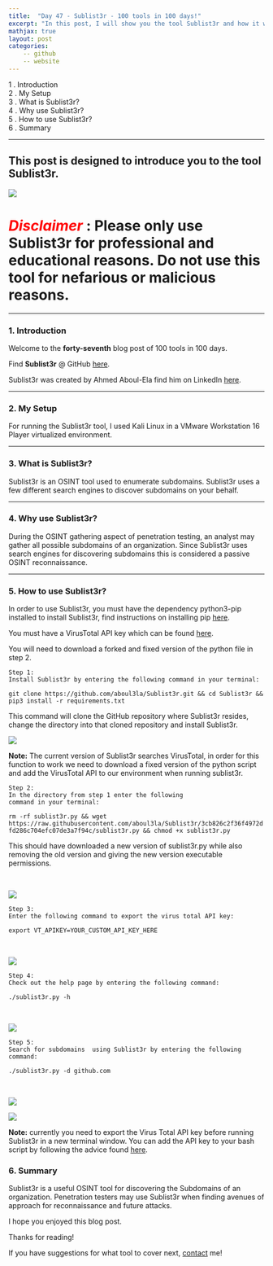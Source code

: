 ```yaml
---
title:  "Day 47 - Sublist3r - 100 tools in 100 days!"
excerpt: "In this post, I will show you the tool Sublist3r and how it works."
mathjax: true
layout: post
categories:
    -- github
    -- website
---
```


1 . Introduction
<br>
2 . My Setup
<br>
3 . What is Sublist3r?
<br>
4 . Why use Sublist3r?
<br>
5 . How to use Sublist3r?
<br>
6 . Summary

---

## This post is designed to introduce you to the tool Sublist3r.

![](https://camo.githubusercontent.com/ad4d6fc3d97b9d05593267ac6e6210075180a5262c9541e4ca7c0b38051a2920/687474703a2f2f7777772e7365636765656b2e6e65742f696d616765732f5375626c69737433722e706e67)

# <span style="color:red">***Disclaimer***</span> : **Please only use Sublist3r for professional and educational reasons. Do not use this tool for nefarious or malicious reasons.**

---

### 1. **Introduction**

Welcome to the **forty-seventh** blog post of 100 tools in 100 days.<br> 

Find **Sublist3r** @ GitHub [here](https://github.com/aboul3la/Sublist3r).

Sublist3r was created by Ahmed Aboul-Ela find him on LinkedIn [here](https://www.linkedin.com/in/ahmedaboulela/).


---

### 2. **My Setup**

For running the Sublist3r tool, I used Kali Linux in a VMware Workstation 16 Player virtualized environment.

---

### 3. **What is Sublist3r?**

Sublist3r is an OSINT tool used to enumerate subdomains. Sublist3r uses a few different search engines to discover subdomains on your behalf. 

---

### 4. **Why use Sublist3r?**

During the OSINT gathering aspect of penetration testing, an analyst may gather all possible subdomains of an organization. Since Sublist3r uses search engines for discovering subdomains this is considered a passive OSINT reconnaissance. 

---

### 5. **How to use Sublist3r?**

In order to use Sublist3r, you must have the dependency python3-pip installed to install Sublist3r, find instructions on installing pip [here](https://linuxconfig.org/how-to-install-pip-on-kali-linux).

You must have a VirusTotal API key which can be found [here](https://www.virustotal.com/gui/my-apikey).

You will need to download a forked and fixed version of the python file in step 2.

    Step 1:
    Install Sublist3r by entering the following command in your terminal:

`git clone https://github.com/aboul3la/Sublist3r.git && cd Sublist3r && pip3 install -r requirements.txt`

This command will clone the GitHub repository where Sublist3r resides, change the directory into that cloned repository and install Sublist3r.

![](https://raw.githubusercontent.com/matthewomccorkle/matthewomccorkle.github.io/master/_posts/assets/100%20tools/sublist3r/sublist3r1.PNG)


**Note:** The current version of Sublist3r searches VirusTotal, in order for this function to work we need to download a fixed version of the python script and add the VirusTotal API to our environment when running sublist3r.

    Step 2:
    In the directory from step 1 enter the following 
    command in your terminal:

`rm -rf sublist3r.py && wget https://raw.githubusercontent.com/aboul3la/Sublist3r/3cb826c2f36f4972dfd286c704efc07de3a7f94c/sublist3r.py && chmod +x sublist3r.py`

This should have downloaded a new version of sublist3r.py while also removing the old version and giving the new version executable permissions. 

<br>

![](https://raw.githubusercontent.com/matthewomccorkle/matthewomccorkle.github.io/master/_posts/assets/100%20tools/sublist3r/sublist3r3.PNG)

    Step 3:
    Enter the following command to export the virus total API key:

    export VT_APIKEY=YOUR_CUSTOM_API_KEY_HERE

<br>

![](https://raw.githubusercontent.com/matthewomccorkle/matthewomccorkle.github.io/master/_posts/assets/100%20tools/sublist3r/sublist3r5.PNG)

    Step 4:
    Check out the help page by entering the following command:

    ./sublist3r.py -h

<br>

![](https://raw.githubusercontent.com/matthewomccorkle/matthewomccorkle.github.io/master/_posts/assets/100%20tools/sublist3r/sublist3r2.PNG)

    Step 5:
    Search for subdomains  using Sublist3r by entering the following command:

    ./sublist3r.py -d github.com 

<br>

![](https://raw.githubusercontent.com/matthewomccorkle/matthewomccorkle.github.io/master/_posts/assets/100%20tools/sublist3r/sublist3r6.PNG)

![](https://raw.githubusercontent.com/matthewomccorkle/matthewomccorkle.github.io/master/_posts/assets/100%20tools/sublist3r/sublist3r7.PNG)


**Note:** currently you need to export the Virus Total API key before running Sublist3r in a new terminal window. You can add the API key to your bash script by following the advice found [here](https://github.com/aboul3la/Sublist3r/issues/194#:~:text=inside%20the%20sublist3r-,crahan,on%20Nov%2029%2C%202020,-I%20use%20the).

### 6. **Summary**

Sublist3r is a useful OSINT tool for discovering the Subdomains of an organization. Penetration testers may use Sublist3r when finding avenues of approach for reconnaissance and future attacks. 

I hope you enjoyed this blog post.

Thanks for reading!<br>

If you have suggestions for what tool to cover next, [contact](mailto:matthew.o.mccorkle@gmail.com) me!
